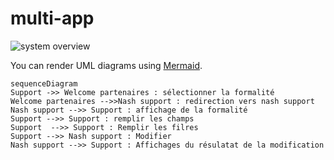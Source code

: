 # multi-app

![system overview](http://www.plantuml.com/plantuml/proxy?cache=no&src=https://raw.githubusercontent.com/KobeB87/multi-app/master/doc.iuml)


You can render UML diagrams using [Mermaid](https://mermaidjs.github.io/).
```mermaid
sequenceDiagram
Support ->> Welcome partenaires : sélectionner la formalité
Welcome partenaires -->>Nash support : redirection vers nash support
Nash support -->> Support : affichage de la formalité
Support -->> Support : remplir les champs
Support  -->> Support : Remplir les filres
Support -->> Nash support : Modifier
Nash support -->> Support : Affichages du résulatat de la modification
```
